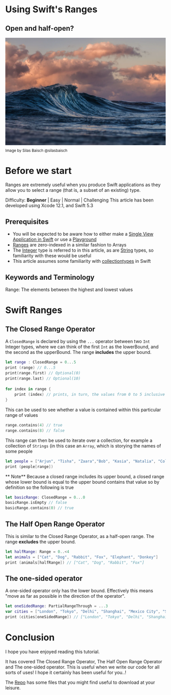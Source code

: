 # Using Swift's Ranges
## Open and half-open?

![photo-1559827260-dc66d52bef19](Images/photo-1559827260-dc66d52bef19.png)
<sub>Image by Silas Baisch @silasbaisch</sub>

# Before we start
Ranges are extremely useful when you produce Swift applications as they allow you to select a range (that is, a subset of an existing) type.

Difficulty: **Beginner** | Easy | Normal | Challenging
This article has been developed using Xcode 12.1, and Swift 5.3

## Prerequisites
* You will be expected to be aware how to either make a [Single View Application in Swift](https://medium.com/swlh/your-first-ios-application-using-xcode-9983cf6efb71) or use a [Playground](https://medium.com/@stevenpcurtis.sc/coding-in-swift-playgrounds-1a5563efa089)
* [Ranges](https://medium.com/swlh/zero-indexed-arrays-f752a47abf65) are zero-indexed in a similar fashion to Arrays
* The [Integer](https://medium.com/@stevenpcurtis.sc/what-is-an-integer-1a26cdd18d68) type is referred to in this article, as are [String](https://medium.com/@stevenpcurtis.sc/what-is-a-string-232ef38d21d6) types, so familiarity with these would be useful
* This article assumes some familiarity with [collectiontypes](https://medium.com/@stevenpcurtis.sc/swifts-collections-the-collected-works-772538c3107a) in Swift

## Keywords and Terminology
Range: The elements between the highest and lowest values

# Swift Ranges
## The Closed Range Operator
A `ClosedRange` is declared by using the `...` operator between two `Int` Integer types, where we can think of the first `Int` as the lowerBound, and the second as the upperBound. The range **includes** the upper bound.

```swift
let range : ClosedRange = 0...5
print (range) // 0...5
print(range.first) // Optional(0)
print(range.last) // Optional(10)

for index in range {
    print (index) // prints, in turn, the values from 0 to 5 inclusive
}
```

This can be used to see whether a value is contained within this particular range of values

```swift
range.contains(4) // true
range.contains(8) // false
```

This range can then be used to iterate over a collection, for example a collection of `Strings` (in this case an `Array`, which is storying the names of some people

```Swift
let people = ["Arjun", "Tisha", "Zaara","Bob", "Kasia", "Natalia", "Colin"]
print (people[range])
```

** Note**
Because a closed range includes its upper bound, a closed range whose lower bound is equal to the upper bound contains that value so by definition so the following is true

```swift
let basicRange: ClosedRange = 0...0
basicRange.isEmpty // false
basicRange.contains(0) // true
```

## The Half Open Range Operator
This is similar to the Closed Range Operator, as a half-open range. The range **excludes** the upper bound.
```swift
let halfRange: Range = 0..<4
let animals = ["Cat", "Dog", "Rabbit", "Fox", "Elephant", "Donkey"]
print (animals[halfRange]) // ["Cat", "Dog", "Rabbit", "Fox"]
```

## The one-sided operator
A one-sided operator only has the lower  bound. Effectively this means "move as far as possible in the direction of the operator".

```swift
let oneSidedRange: PartialRangeThrough = ...3
var cities = ["London", "Tokyo", "Delhi", "Shanghai", "Mexico City", "São Paulo", "Mumbai", "Cairo"]
print (cities[oneSidedRange]) // ["London", "Tokyo", "Delhi", "Shanghai"]
```


# Conclusion
I hope you have enjoyed reading this tutorial. 

It has covered The Closed Range Operator, The Half Open Range Operator and The one-sided operator. This is useful when we write our code for all sorts of uses! I hope it certainly has been useful for you..!

The [Repo](https://github.com/stevencurtis/SwiftCoding/tree/master/Ranges) has some files that you might find useful to download at your leisure.
